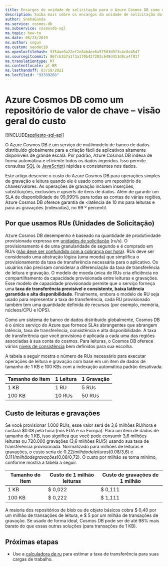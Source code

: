 ```yaml
---
title: Encargos de unidade de solicitação para o Azure Cosmos DB como um repositório de valor de chave
description: Saiba mais sobre os encargos da unidade de solicitação do Azure Cosmos DB para operações simples de gravação e leitura quando ele é usado como um repositório de chaves/valores.
author: SnehaGunda
ms.service: cosmos-db
ms.subservice: cosmosdb-sql
ms.topic: how-to
ms.date: 08/23/2019
ms.author: sngun
ms.custom: seodec18
ms.openlocfilehash: 9354ae0a22ef2e8ab4ee6a57563d3f3c4c8e4547
ms.sourcegitcommit: 867cb1b7a1f3a1f0b427282c648d411d0ca4f81f
ms.translationtype: MT
ms.contentlocale: pt-BR
ms.lasthandoff: 03/19/2021
ms.locfileid: "93339288"
---
```

# <a name="azure-cosmos-db-as-a-key-value-store--cost-overview"></a>Azure Cosmos DB como um repositório de valor de chave – visão geral do custo
[!INCLUDE[appliesto-sql-api](includes/appliesto-sql-api.md)]

O Azure Cosmos DB é um serviço de multimodelo de banco de dados distribuído globalmente para a criação fácil de aplicativos altamente disponíveis de grande escala. Por padrão, Azure Cosmos DB indexa de forma automática e eficiente todos os dados ingeridos. Isso permite consultas [SQL](./sql-query-getting-started.md) (e [JavaScript](stored-procedures-triggers-udfs.md)) rápidas e consistentes nos dados. 

Este artigo descreve o custo do Azure Cosmos DB para operações simples de gravação e leitura quando ele é usado como um repositório de chaves/valores. As operações de gravação incluem inserções, substituições, exclusões e upserts de itens de dados. Além de garantir um SLA de disponibilidade de 99,999% para todas as contas de várias regiões, Azure Cosmos DB oferece garantia de <latência de 10 ms para leituras e para as gravações (indexadas), no 99 º percentil. 

## <a name="why-we-use-request-units-rus"></a>Por que usamos RUs (Unidades de Solicitação)

Azure Cosmos DB desempenho é baseado na quantidade de produtividade provisionada expressa em [unidades de solicitação](request-units.md) (ru/s). O provisionamento é de uma granularidade de segundo e é comprado em RU/s ([não deve ser confundido com a cobrança por hora](https://azure.microsoft.com/pricing/details/cosmos-db/)). RUs deve ser considerado uma abstração lógica (uma moeda) que simplifica o provisionamento da taxa de transferência necessária para o aplicativo. Os usuários não precisam considerar a diferenciação da taxa de transferência de leitura e gravação. O modelo de moeda única de RUs cria eficiência no compartilhamento da capacidade provisionada entre leituras e gravações. Esse modelo de capacidade provisionado permite que o serviço forneça uma **taxa de transferência previsível e consistente, baixa latência garantida e alta disponibilidade**. Finalmente, embora o modelo de RU seja usado para representar a taxa de transferência, cada RU provisionado também tem uma quantidade definida de recursos (por exemplo, memória, núcleos/CPU e IOPS).

Como um sistema de banco de dados distribuído globalmente, Cosmos DB é o único serviço do Azure que fornece SLAs abrangentes que abrangem latência, taxa de transferência, consistência e alta disponibilidade. A taxa de transferência que você provisiona é aplicada a cada uma das regiões associadas à sua conta do cosmos. Para leituras, o Cosmos DB oferece vários [níveis de consistência](consistency-levels.md) bem definidos para sua escolha. 

A tabela a seguir mostra o número de RUs necessário para executar operações de leitura e gravação com base em um item de dados de tamanho de 1 KB e 100 KBs com a indexação automática padrão desativada. 

|Tamanho do Item|1 Leitura|1 Gravação|
|-------------|------|-------|
|1 KB|1 RU|5 RUs|
|100 KB|10 RUs|50 RUs|

## <a name="cost-of-reads-and-writes"></a>Custo de leituras e gravações

Se você provisionar 1.000 RU/s, esse valor será de 3,6 milhões RU/hora e custará $0.08 pela hora (nos EUA e na Europa). Para um item de dados de tamanho de 1 KB, isso significa que você pode consumir 3,6 milhões leituras ou 720.000 gravações (3,6 milhões RU/5) usando sua taxa de transferência provisionada. Normalizado para milhões de leituras e gravações, o custo seria de $0.22/milhão de leituras ($0.08/3,6) e $0.111/milhão de gravações ($0.08/0,72). O custo por milhão se torna mínimo, conforme mostra a tabela a seguir.

|Tamanho do Item|Custo de 1 milhão leituras|Custo de gravações de 1 milhão|
|-------------|-------|--------|
|1 KB|$ 0,022|$ 0,111|
|100 KB|$ 0,222|$ 1,111|


A maioria dos repositórios de blob ou de objeto básicos cobra $ 0,40 por um milhão de transações de leitura, e $ 5 por um milhão de transações de gravação. Se usado de forma ideal, Cosmos DB pode ser de até 98% mais barato do que essas outras soluções (para transações de 1 KB).

## <a name="next-steps"></a>Próximas etapas

* Use a [calculadora de ru](https://cosmos.azure.com/capacitycalculator/) para estimar a taxa de transferência para suas cargas de trabalho.